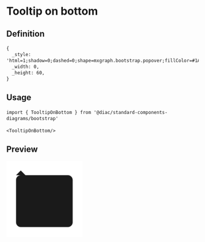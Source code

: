 # Tooltip on bottom

## Definition

```
{
  _style: 'html=1;shadow=0;dashed=0;shape=mxgraph.bootstrap.popover;fillColor=#1A1A1A;strokeColor=none;dx=55;dy=5;rSize=5;whiteSpace=wrap;verticalAlign=top;spacing=10;fontSize=12;spacingLeft=0;align=center;spacingTop=-5;fontColor=#FFFFFF;direction=west;spacingBottom=0;',
  _width: 0,
  _height: 60,
}
```

## Usage

```
import { TooltipOnBottom } from '@diac/standard-components-diagrams/bootstrap'

<TooltipOnBottom/>
```

## Preview

<img src="./tooltip-on-bottom.png" width="200"/>
